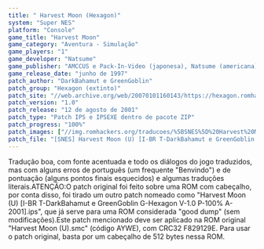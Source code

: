 ```yaml
---
title: " Harvest Moon (Hexagon)"
system: "Super NES"
platform: "Console"
game_title: "Harvest Moon"
game_category: "Aventura - Simulação"
game_players: "1"
game_developer: "Natsume"
game_publisher: "AMCCUS e Pack-In-Video (japonesa), Natsume (americana)"
game_release_date: "junho de 1997"
patch_author: "DarkBahamut e GreenGoblin"
patch_group: "Hexagon (extinto)"
patch_site: "//web.archive.org/web/20070101160143/https://hexagon.romhack.net// (fora do ar)"
patch_version: "1.0"
patch_release: "12 de agosto de 2001"
patch_type: "Patch IPS e IPSEXE dentro de pacote ZIP"
patch_progress: "100%"
patch_images: ["//img.romhackers.org/traducoes/%5BSNES%5D%20Harvest%20Moon%20-%20BR%20Translations%20e%20Hexagon%20-%201.png","//img.romhackers.org/traducoes/%5BSNES%5D%20Harvest%20Moon%20-%20Hexagon%20-%202.png","//img.romhackers.org/traducoes/%5BSNES%5D%20Harvest%20Moon%20-%20Hexagon%20-%203.png"]
patch_file: "[SNES] Harvest Moon (U) [I-BR T-DarkBahamut e GreenGoblin G-Hexagon V-1.0 P-100% A-2001].zip"
---
```

Tradução boa, com fonte acentuada e todo os diálogos do jogo traduzidos, mas com alguns erros de português (um frequente "Benvindo") e de pontuação (alguns pontos finais esquecidos) e algumas traduções literais.ATENÇÃO:O patch original foi feito sobre uma ROM com cabeçalho, por conta disso, foi tirado um outro patch nomeado como "Harvest Moon (U) [I-BR T-DarkBahamut e GreenGoblin G-Hexagon V-1.0 P-100% A-2001].ips", que já serve para uma ROM considerada "good dump" (sem modificações).Este patch mencionado deve ser aplicado na ROM original "Harvest Moon (U).smc" (código AYWE), com CRC32 F829129E. Para usar o patch original, basta por um cabeçalho de 512 bytes nessa ROM.